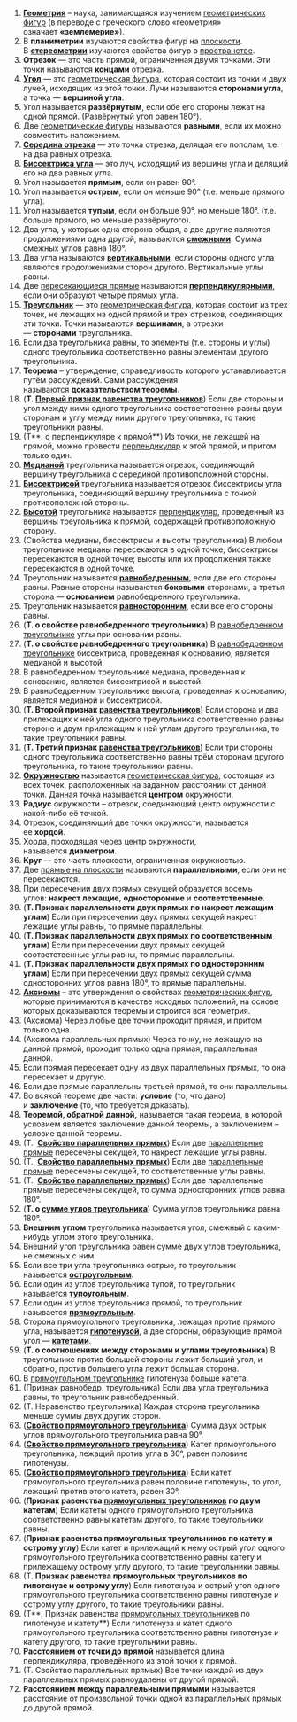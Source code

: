 1. [**Геометрия**](https://studopedia.ru/21_134671_istoriya-vozniknoveniya-geometrii.html) – наука, занимающаяся изучением [геометрических фигур](https://studopedia.ru/18_61759_geometricheskie-figuri-na-ploskosti.html) (в переводе с греческого слово «геометрия» означает **«землемерие»**).
2. В **планиметрии** изучаются свойства фигур на [плоскости](https://studopedia.ru/2_4082_ploskost.html). В [**стереометрии**](https://studopedia.ru/8_15574_tema--aksiomi-stereometrii.html) изучаются свойства фигур в [пространстве](https://studopedia.ru/6_32184_prostranstvo.html).
3. **Отрезок** — это часть прямой, ограниченная двумя точками. Эти точки называются **концами** отрезка.
4. [**Угол**](https://studopedia.ru/25_2586_luchi-ok-i-om---storoni-ugla.html) — это [геометрическая фигура](https://studopedia.ru/18_61759_geometricheskie-figuri-na-ploskosti.html), которая состоит из точки и двух лучей, исходящих из этой точки. Лучи называются **сторонами угла**, а точка — **вершиной угла**.
5. Угол называется **развёрнутым**, если обе его стороны лежат на одной прямой. (Развёрнутый угол равен 180°).
6. Две [геометрические фигуры](https://studopedia.ru/18_61759_geometricheskie-figuri-na-ploskosti.html) называются **равными**, если их можно совместить наложением.
7. [**Середина отрезка**](https://studopedia.ru/14_52115_opredelenie.html) — это точка отрезка, делящая его пополам, т.е. на два равных отрезка.
8. [**Биссектриса угла**](https://studopedia.ru/6_62346_bissektrisa.html) — это луч, исходящий из вершины угла и делящий его на два равных угла.
9. Угол называется **прямым**, если он равен 90°.
10. Угол называется **острым**, если он меньше 90° (т.е. меньше прямого угла).
11. Угол называется **тупым**, если он больше 90°, но меньше 180°. (т.е. больше прямого, но меньше развёрнутого).
12. Два угла, у которых одна сторона общая, а две другие являются продолжениями одна другой, называются [**смежными**](https://studopedia.ru/8_33657_smezhnie-i-vertikalnie-ugli-opredelenie-svoystvo.html). Сумма смежных углов равна 180°.
13. Два угла называются [**вертикальными**](https://studopedia.ru/8_33657_smezhnie-i-vertikalnie-ugli-opredelenie-svoystvo.html), если стороны одного угла являются продолжениями сторон другого. Вертикальные углы равны.
14. Две [пересекающиеся прямые](https://studopedia.ru/12_142477_uravnenie-ploskosti-prohodyashchey-cherez-dve-peresekayushchiesya-pryamie.html) называются [**перпендикулярными**](https://studopedia.ru/15_8885_perpendikulyarnie-pryamie.html), если они образуют четыре прямых угла.
15. [**Треугольник**](https://studopedia.ru/29_74528_treugolnik-i-ego-elementi.html) — это [геометрическая фигура](https://studopedia.ru/18_61759_geometricheskie-figuri-na-ploskosti.html), которая состоит из трех точек, не лежащих на одной прямой и трех отрезков, соединяющих эти точки. Точки называются **вершинами**, а отрезки — **сторонами** треугольника.
16. Если два треугольника равны, то элементы (т.е. стороны и углы) одного треугольника соответственно равны элементам другого треугольника.
17. **Теорема** – утверждение, справедливость которого устанавливается путём рассуждений. Сами рассуждения называются **доказательством теоремы**.
18. (**Т. [Первый признак равенства треугольников](https://studopedia.ru/8_33645_perviy-priznak-ravenstva-treugolnikov.html)**) Если две стороны и угол между ними одного треугольника соответственно равны двум сторонам и углу между ними другого треугольника, то такие треугольники равны.
19. (Т**. о перпендикуляре к прямой**) Из точки, не лежащей на прямой, можно провести [перпендикуляр](https://studopedia.ru/15_8885_perpendikulyarnie-pryamie.html) к этой прямой, и притом только один.
20. [**Медианой**](https://studopedia.ru/6_62345_svoystva-median-treugolnika.html) треугольника называется отрезок, соединяющий вершину треугольника с серединой противоположной стороны.
21. [**Биссектрисой**](https://studopedia.ru/6_62346_bissektrisa.html) треугольника называется отрезок биссектрисы угла треугольника, соединяющий вершину треугольника с точкой противоположной стороны.
22. [**Высотой**](https://studopedia.ru/7_132347_chto-nazivaetsya-visotoy-treugolnika-kakovo-svoystvo-visot-treugolnika.html) треугольника называется [перпендикуляр](https://studopedia.ru/15_8885_perpendikulyarnie-pryamie.html), проведенный из вершины треугольника к прямой, содержащей противоположную сторону.
23. (Свойства медианы, биссектрисы и высоты треугольника) В любом треугольнике медианы пересекаются в одной точке; биссектрисы пересекаются в одной точке; высоты или их продолжения также пересекаются в одной точке.
24. Треугольник называется [**равнобедренным**](https://studopedia.ru/22_62001_svoystva-i-priznaki-ravnobedrennogo-treugolnika.html), если две его стороны равны. Равные стороны называются **боковыми** сторонами, а третья сторона — **основанием** равнобедренного треугольника.
25. Треугольник называется [**равносторонним**](https://studopedia.ru/7_153361_ploshchad-ravnostoronnego-treugolnika.html), если все его стороны равны.
26. (**Т. о свойстве равнобедренного треугольника**) В [равнобедренном треугольнике](https://studopedia.ru/22_62001_svoystva-i-priznaki-ravnobedrennogo-treugolnika.html) углы при основании равны.
27. (**Т. о свойстве равнобедренного треугольника**) В [равнобедренном треугольнике](https://studopedia.ru/22_62001_svoystva-i-priznaki-ravnobedrennogo-treugolnika.html) биссектриса, проведенная к основанию, является медианой и высотой.
28. В равнобедренном треугольнике медиана, проведенная к основанию, является биссектрисой и высотой.
29. В равнобедренном треугольнике высота, проведенная к основанию, является медианой и биссектрисой.
30. (**Т. Второй признак [равенства треугольников](https://studopedia.ru/7_132749_priznaki-ravenstva-treugolnikov-dokazatelstvo-vseh.html)**) Если сторона и два прилежащих к ней угла одного треугольника соответственно равны стороне и двум прилежащим к ней углам другого треугольника, то такие треугольники равны.
31. (**Т. Третий признак [равенства треугольников](https://studopedia.ru/7_132749_priznaki-ravenstva-treugolnikov-dokazatelstvo-vseh.html)**) Если три стороны одного треугольника соответственно равны трём сторонам другого треугольника, то такие треугольники равны.
32. [**Окружностью**](https://studopedia.ru/16_111547_vpisannie-i-opisannie-treugolniki-eshche-dve-formuli-ploshchadi-treugolnika-teorema-sinusov.html) называется [геометрическая фигура](https://studopedia.ru/18_61759_geometricheskie-figuri-na-ploskosti.html), состоящая из всех точек, расположенных на заданном расстоянии от данной точки. Данная точка называется **центром** окружности.
33. **Радиус** окружности – отрезок, соединяющий центр окружности с какой-либо её точкой.
34. Отрезок, соединяющий две точки окружности, называется ее **хордой**.
35. Хорда, проходящая через центр окружности, называется **диаметром**.
36. **Круг** — это часть плоскости, ограниченная окружностью.
37. Две [прямые на плоскости](https://studopedia.ru/10_41515_vzaimnoe-raspolozhenie-pryamih-na-ploskosti.html) называются **параллельными**, если они не пересекаются.
38. При пересечении двух прямых секущей образуется восемь углов: **накрест лежащие**, **односторонние** и **соответственные.**
39. (**Т. Признак параллельности двух прямых по накрест лежащим углам**) Если при пересечении двух прямых секущей накрест лежащие углы равны, то прямые параллельны.
40. (**Т. Признак параллельности двух прямых по соответственным углам**) Если при пересечении двух прямых секущей соответственные углы равны, то прямые параллельны.
41. (**Т. Признак параллельности двух прямых по односторонним углам**) Если при пересечении двух прямых секущей сумма односторонних углов равна 180°, то прямые параллельны.
42. [**Аксиомы**](https://studopedia.ru/11_26198_elementi-topologii.html) – это утверждения о свойствах [геометрических фигур](https://studopedia.ru/18_61759_geometricheskie-figuri-na-ploskosti.html), которые принимаются в качестве исходных положений, на основе которых доказываются теоремы и строится вся геометрия.
43. (Аксиома) Через любые две точки проходит прямая, и притом только одна.
44. (Аксиома параллельных прямых) Через точку, не лежащую на данной прямой, проходит только одна прямая, параллельная данной.
45. Если прямая пересекает одну из двух параллельных прямых, то она пересекает и другую.
46. Если две прямые параллельны третьей прямой, то они параллельны.
47. Во всякой теореме две части: **условие** (то, что дано) и **заключение** (то, что требуется доказать).
48. **Теоремой, обратной данной,** называется такая теорема, в которой условием является заключение данной теоремы, а заключением – условие данной теоремы.
49. (Т.  [**Свойство параллельных прямых**](https://studopedia.ru/8_33654_svoystva-parallelnosti-dvuh-pryamih.html)) Если две [параллельные прямые](https://studopedia.ru/7_132814_parallelnie-pryamie.html) пересечены секущей, то накрест лежащие углы равны.
50. (Т.  [**Свойство параллельных прямых**](https://studopedia.ru/8_33654_svoystva-parallelnosti-dvuh-pryamih.html)) Если две [параллельные прямые](https://studopedia.ru/7_132814_parallelnie-pryamie.html) пересечены секущей, то соответственные углы равны.
51. (Т.  [**Свойство параллельных прямых**](https://studopedia.ru/8_33654_svoystva-parallelnosti-dvuh-pryamih.html)) Если две параллельные прямые пересечены секущей, то сумма односторонних углов равна 180°.
52. (**Т. о [сумме углов треугольника](https://studopedia.ru/7_132756_treugolnik-opredelenie-teorema-o-summe-uglov-treugolnika-pryamaya-eylera-bez-dokazatelstva.html)**) Сумма углов треугольника равна 180°.
53. **Внешним углом** треугольника называется угол, смежный с каким-нибудь углом этого треугольника.
54. Внешний угол треугольника равен сумме двух углов треугольника, не смежных с ним.
55. Если все три угла треугольника острые, то треугольник называется [**остроугольным**](https://studopedia.ru/24_1249_teoreticheskiy-material-dlya-samostoyatelnogo-izucheniya.html).
56. Если один из углов треугольника тупой, то треугольник называется [**тупоугольным**](https://studopedia.ru/24_1249_teoreticheskiy-material-dlya-samostoyatelnogo-izucheniya.html).
57. Если один из углов треугольника прямой, то треугольник называется [**прямоугольным**](https://studopedia.ru/24_1249_teoreticheskiy-material-dlya-samostoyatelnogo-izucheniya.html).
58. Сторона прямоугольного треугольника, лежащая против прямого угла, называется [**гипотенузой**](https://studopedia.ru/14_82865_fakultet-.html), а две стороны, образующие прямой угол — [**катетами**](https://studopedia.ru/14_82865_fakultet-.html).
59. (**Т. о соотношениях между сторонами и углами треугольника**) В треугольнике против большей стороны лежит больший угол, и обратно, против большего угла лежит большая сторона.
60. В [прямоугольном треугольнике](https://studopedia.ru/6_62349_svoystva-pryamougolnogo-treugolnika.html) гипотенуза больше катета.
61. (Признак равнобедр. треугольника) Если два угла треугольника равны, то треугольник равнобедренный.
62. (Т. Неравенство треугольника) Каждая сторона треугольника меньше суммы двух других сторон.
63. ([**Свойство прямоугольного треугольника**](https://studopedia.ru/6_62349_svoystva-pryamougolnogo-treugolnika.html)) Сумма двух острых углов прямоугольного треугольника равна 90°.
64. ([**Свойство прямоугольного треугольника**](https://studopedia.ru/6_62349_svoystva-pryamougolnogo-treugolnika.html)) Катет прямоугольного треугольника, лежащий против угла в 30°, равен половине гипотенузы.
65. ([**Свойство прямоугольного треугольника**](https://studopedia.ru/6_62349_svoystva-pryamougolnogo-treugolnika.html)) Если катет прямоугольного треугольника равен половине гипотенузы, то угол, лежащий против этого катета, равен 30°.
66. (**Признак равенства [прямоугольных треугольников](https://studopedia.ru/6_62349_svoystva-pryamougolnogo-treugolnika.html) по двум катетам**) Если катеты одного прямоугольного треугольника соответственно равны катетам другого, то такие треугольники равны.
67. (**Признак равенства прямоугольных треугольников по катету и острому углу**) Если катет и прилежащий к нему острый угол одного прямоугольного треугольника соответственно равны катету и прилежащему острому углу другого, то такие треугольники равны.
68. (Т. **Признак равенства прямоугольных треугольников по гипотенузе и острому углу**) Если гипотенуза и острый угол одного прямоугольного треугольника соответственно равны гипотенузе и острому углу другого, то такие треугольники равны.
69. (Т**. Признак равенства [прямоугольных треугольников](https://studopedia.ru/6_62349_svoystva-pryamougolnogo-treugolnika.html) по гипотенузе и катету**) Если гипотенуза и катет одного прямоугольного треугольника соответственно равны гипотенузе и катету другого, то такие треугольники равны.
70. **Расстоянием от точки до прямой** называется длина перпендикуляра, проведённого из этой точки к прямой.
71. (Т. Свойство параллельных прямых) Все точки каждой из двух параллельных прямых равноудалены от другой прямой.
72. **Расстоянием между параллельными прямыми** называется расстояние от произвольной точки одной из параллельных прямых до другой прямой.
